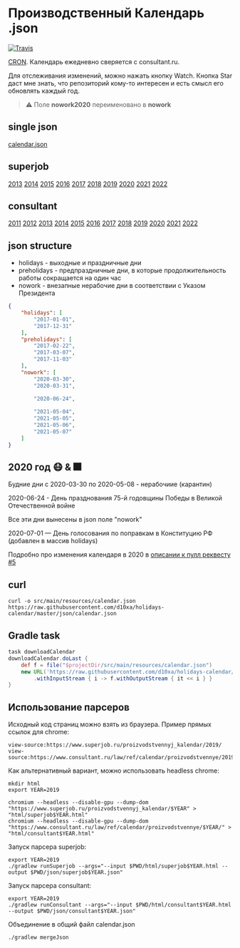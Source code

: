 # Производственный Календарь .json

[ ![Travis](https://img.shields.io/travis/d10xa/holidays-calendar.svg)](https://travis-ci.com/d10xa/holidays-calendar)

[CRON](https://travis-ci.com/d10xa/holidays-calendar/builds). Календарь ежедневно сверяется с consultant.ru.

Для отслеживания изменений, можно нажать кнопку Watch. Кнопка Star даст мне знать, что репозиторий кому-то интересен и 
есть смысл его обновлять каждый год.

> :warning: Поле **nowork2020** переименовано в **nowork**

## single json

[calendar.json](json/calendar.json)

## superjob

[2013](json/superjob2013.json) 
[2014](json/superjob2014.json) 
[2015](json/superjob2015.json) 
[2016](json/superjob2016.json) 
[2017](json/superjob2017.json) 
[2018](json/superjob2018.json) 
[2019](json/superjob2019.json) 
[2020](json/superjob2020.json) 
[2021](json/superjob2021.json) 
[2022](json/superjob2022.json) 

## consultant

[2011](json/consultant2011.json) 
[2012](json/consultant2012.json) 
[2013](json/consultant2013.json) 
[2014](json/consultant2014.json) 
[2015](json/consultant2015.json) 
[2016](json/consultant2016.json) 
[2017](json/consultant2017.json)
[2018](json/consultant2018.json)
[2019](json/consultant2019.json)
[2020](json/consultant2020.json)
[2021](json/consultant2021.json)
[2022](json/consultant2022.json)

## json structure

- holidays - выходные и праздничные дни
- preholidays - предпраздничные дни, в которые продолжительность работы сокращается на один час
- nowork - внезапные нерабочие дни в соответствии с Указом Президента

```json
{
    "holidays": [
        "2017-01-01",
        "2017-12-31"
    ],
    "preholidays": [
        "2017-02-22",
        "2017-03-07",
        "2017-11-03"
    ],
    "nowork": [
        "2020-03-30",
        "2020-03-31",
    
        "2020-06-24",

        "2021-05-04",
        "2021-05-05",
        "2021-05-06",
        "2021-05-07"
    ]
}
```

## 2020 год :mask: & :fireworks:

Будние дни с 2020-03-30 по 2020-05-08 - нерабочиие (карантин)

2020-06-24 - День празднования 75-й годовщины Победы в Великой Отечественной войне

Все эти дни вынесены в json поле "nowork"

2020-07-01 — День голосования по поправкам в Конституцию РФ (добавлен в массив holidays)

Подробно про изменения календаря в 2020 в [описании к пулл реквесту #5](https://github.com/d10xa/holidays-calendar/pull/5)


## curl

```
curl -o src/main/resources/calendar.json https://raw.githubusercontent.com/d10xa/holidays-calendar/master/json/calendar.json
```

## Gradle task

```gradle
task downloadCalendar
downloadCalendar.doLast {
    def f = file("$projectDir/src/main/resources/calendar.json")
    new URL('https://raw.githubusercontent.com/d10xa/holidays-calendar/master/json/calendar.json')
        .withInputStream { i -> f.withOutputStream { it << i } }
}

```

## Использование парсеров

Исходный код страниц можно взять из браузера. Пример прямых ссылок для chrome:

    view-source:https://www.superjob.ru/proizvodstvennyj_kalendar/2019/
    view-source:https://www.consultant.ru/law/ref/calendar/proizvodstvennye/2019/

Как альтернативный вариант, можно использовать headless chrome:

    mkdir html
    export YEAR=2019
    
    chromium --headless --disable-gpu --dump-dom "https://www.superjob.ru/proizvodstvennyj_kalendar/$YEAR" > "html/superjob$YEAR.html"
    chromium --headless --disable-gpu --dump-dom "https://www.consultant.ru/law/ref/calendar/proizvodstvennye/$YEAR/" > "html/consultant$YEAR.html"


Запуск парсера superjob:

    export YEAR=2019
    ./gradlew runSuperjob --args="--input $PWD/html/superjob$YEAR.html --output $PWD/json/superjob$YEAR.json"

Запуск парсера consultant:

    export YEAR=2019
    ./gradlew runConsultant --args="--input $PWD/html/consultant$YEAR.html --output $PWD/json/consultant$YEAR.json"


Объединение в общий файл calendar.json

    ./gradlew mergeJson

